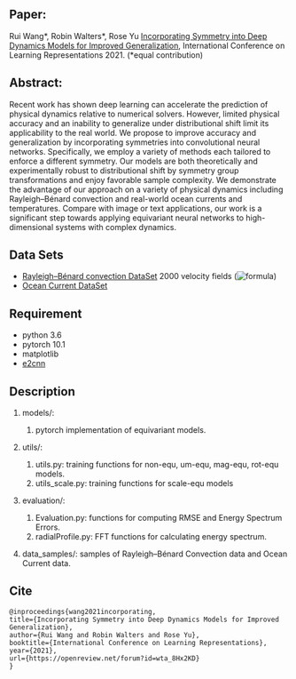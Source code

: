## Paper: 
Rui Wang*, Robin Walters*, Rose Yu [Incorporating Symmetry into Deep Dynamics Models for Improved Generalization](https://arxiv.org/abs/2002.03061), International Conference on Learning Representations 2021. (*equal contribution)

## Abstract:
Recent work has shown deep learning can accelerate the prediction of physical dynamics relative to numerical solvers. However, limited physical accuracy and an inability to generalize under distributional shift limit its applicability to the real world. We propose to improve accuracy and generalization by incorporating symmetries into convolutional neural networks. Specifically, we employ a variety of methods each tailored to enforce a different symmetry. Our models are both theoretically and experimentally robust to distributional shift by symmetry group transformations and enjoy favorable sample complexity. We demonstrate the advantage of our approach on a variety of physical dynamics including Rayleigh–Bénard convection and real-world ocean currents and temperatures. Compare with image or text applications, our work is a significant step towards applying equivariant neural networks to high-dimensional systems with complex dynamics.

## Data Sets
* [Rayleigh–Bénard convection DataSet](https://drive.google.com/drive/folders/1VOtLjfAkCWJePiacoDxC-nrgCREKvrpE?usp=sharing.) 2000 velocity fields (![formula](https://render.githubusercontent.com/render/math?math=2000\times2\times256\times1792))
* [Ocean Current DataSet](https://resources.marine.copernicus.eu/?option=com_csw&view=details&product_id=GLOBAL_ANALYSIS_FORECAST_PHY_001_024)

## Requirement 
* python 3.6
* pytorch 10.1
* matplotlib
* [e2cnn](https://github.com/QUVA-Lab/e2cnn)

## Description
1. models/: 
   1. pytorch implementation of equivariant models.

2. utils/:
   1. utils.py: training functions for non-equ, um-equ, mag-equ, rot-equ models.
   2. utils_scale.py: training functions for scale-equ models
     
2. evaluation/:
   1. Evaluation.py: functions for computing RMSE and Energy Spectrum Errors.
   2. radialProfile.py: FFT functions for calculating energy spectrum.

3. data_samples/: samples of Rayleigh–Bénard Convection data and Ocean Current data.


## Cite
```
@inproceedings{wang2021incorporating,
title={Incorporating Symmetry into Deep Dynamics Models for Improved Generalization},
author={Rui Wang and Robin Walters and Rose Yu},
booktitle={International Conference on Learning Representations},
year={2021},
url={https://openreview.net/forum?id=wta_8Hx2KD}
}
```
